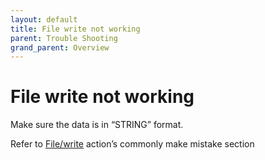 ```yaml
---
layout: default
title: File write not working
parent: Trouble Shooting
grand_parent: Overview
---
```


# File write not working

Make sure the data is in “STRING” format.

Refer to [File/write](https://docs.apiautoflow.com/docs/internal-actions/files/write/) action’s commonly make mistake section
